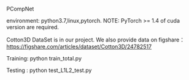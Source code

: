 PCompNet

environment: python3.7,linux,pytorch.
NOTE: PyTorch >= 1.4 of cuda version are required.

Cotton3D DataSet is in our project. 
We also provide data on figshare：https://figshare.com/articles/dataset/Cotton3D/24782517

Training: python train_total.py

Testing : python test_L1L2_test.py
